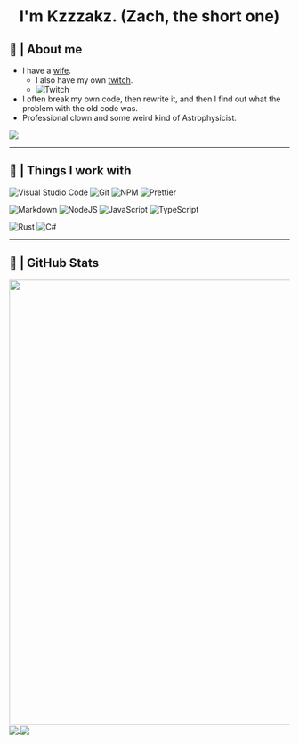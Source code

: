 <center>
<h1><b>I'm Kzzzakz. (Zach, the short one)</b></h1>
</center>

## 💍 **| About me**
- I have a [wife](https://www.twitch.tv/arishyaowo).
  - I also have my own [twitch](https://www.twitch.tv/idiedb4u).
  - ![Twitch](https://img.shields.io/twitch/status/idiedb4u?label=idiedb4u&style=social)
- I often break my own code, then rewrite it, and then I find out what the problem with the old code was.
- Professional clown and some weird kind of Astrophysicist.

<img align="center" href="https://discord.com/users/920942629980635146" src="https://lanyard.cnrad.dev/api/920942629980635146?animated=true&idleMessage=Welcome%20to%20hell%20Bitch"/>

---

## 🐸 **| Things I work with**

![Visual Studio Code](https://img.shields.io/badge/Visual%20Studio%20Code-0078d7.svg?style=for-the-badge&logo=visual-studio-code&logoColor=white)
![Git](https://img.shields.io/badge/git-%23F05033.svg?style=for-the-badge&logo=git&logoColor=white)
![NPM](https://img.shields.io/badge/npm-CB3837?style=for-the-badge&logo=npm&logoColor=white)
![Prettier](https://img.shields.io/badge/prettier-1A2C34?style=for-the-badge&logo=prettier&logoColor=F7BA3E)

![Markdown](https://img.shields.io/badge/markdown-%23000000.svg?style=for-the-badge&logo=markdown&logoColor=white)
![NodeJS](https://img.shields.io/badge/node.js-6DA55F?style=for-the-badge&logo=node.js&logoColor=white)
![JavaScript](https://img.shields.io/badge/javascript-%23323330.svg?style=for-the-badge&logo=javascript&logoColor=%23F7DF1E)
![TypeScript](https://img.shields.io/badge/typescript-%23007ACC.svg?style=for-the-badge&logo=typescript&logoColor=white)

![Rust](https://img.shields.io/badge/Rust-orange?style=for-the-badge&logo=rust&logoColor=262626)
![C#](https://img.shields.io/badge/CSharp-0b9e0b?style=for-the-badge&logo=csharp&logoColor=f7f7f7)

---

## 🦝 **| GitHub Stats**
<a href="/">
  <img width=800 src="https://github-profile-trophy.vercel.app/?username=kzzzakz&column=8&theme=discord&no-frame=true&no-bg=true"/>
</a>
<a href="/">
    <img align="center" src="https://github-readme-stats.vercel.app/api?username=kzzzakz&count_private=true&show_icons=true&theme=dracula"/>
</a>
<a href="/">
    <img align="center" src="https://github-readme-stats.vercel.app/api/top-langs/?username=kzzzakz&langs_count=5&"/>
</a>
